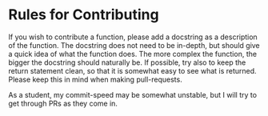 # Rules for Contributing 

If you wish to contribute a function, please add a docstring as a description of the function.
The docstring does not need to be in-depth, but should give a quick idea of what the function does.
The more complex the function, the bigger the docstring should naturally be.
If possible, try also to keep the return statement clean, so that it is somewhat easy to see what is returned.
Please keep this in mind when making pull-requests.

As a student, my commit-speed may be somewhat unstable, but I will try to get through PRs as they come in.
